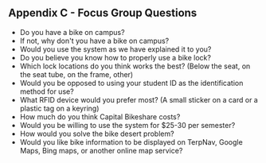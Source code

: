 ## Appendix C - Focus Group Questions

* Do you have a bike on campus?
* If not, why don't you have a bike on campus?
* Would you use the system as we have explained it to you?
* Do you believe you know how to properly use a bike lock?
* Which lock locations do you think works the best? (Below the seat, on the seat tube, on the frame, other)
* Would you be opposed to using your student ID as the identification method for use?
* What RFID device would you prefer most? (A small sticker on a card or a plastic tag on a keyring)
* How much do you think Capital Bikeshare costs?
* Would you be willing to use the system for $25-30 per semester?
* How would you solve the bike desert problem?
* Would you like bike information to be displayed on TerpNav, Google Maps, Bing maps, or another online map service?
